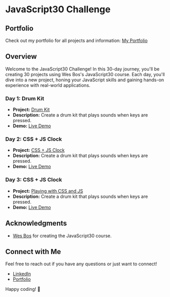 # JavaScript30 Challenge

## Portfolio

Check out my portfolio for all projects and information: [My Portfolio](https://dk-bhullar.github.io/JavaScript30/)

## Overview

Welcome to the JavaScript30 Challenge! In this 30-day journey, you'll be creating 30 projects using Wes Bos's JavaScript30 course. Each day, you'll dive into a new project, honing your JavaScript skills and gaining hands-on experience with real-world applications.

### Day 1: Drum Kit

- **Project:** [Drum Kit](./01.%20DrumKit/)
- **Description:** Create a drum kit that plays sounds when keys are pressed.
- **Demo:** [Live Demo](https://dk-bhullar.github.io/JavaScript30/01.%20DrumKit/)

### Day 2: CSS + JS Clock

- **Project:** [CSS + JS Clock](./02.%20CSS+JS%20Clock%20/)
- **Description:** Create a drum kit that plays sounds when keys are pressed.
- **Demo:** [Live Demo](https://dk-bhullar.github.io/JavaScript30/02.%20CSS+JS%20Clock%20/)

### Day 3: CSS + JS Clock

- **Project:** [Playing with CSS and JS](./03.%20Playing%20with%20CSS%20and%20JS/)
- **Description:** Create a drum kit that plays sounds when keys are pressed.
- **Demo:** [Live Demo](https://dk-bhullar.github.io/JavaScript30/03.%20Playing%20with%20CSS%20and%20JS/)

## Acknowledgments

- [Wes Bos](https://wesbos.com/) for creating the JavaScript30 course.

## Connect with Me

Feel free to reach out if you have any questions or just want to connect!

- [LinkedIn](https://www.linkedin.com/in/dk-bhullar/)
- [Portfolio](https://dk-bhullar.github.io/JavaScript30/)

Happy coding! 🚀
